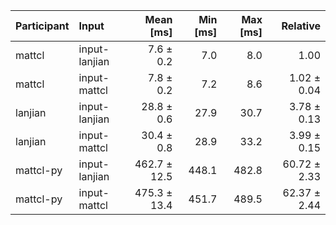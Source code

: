 | Participant | Input | Mean [ms] | Min [ms] | Max [ms] | Relative |
|:---|:---|---:|---:|---:|---:|
| mattcl | input-lanjian | 7.6 ± 0.2 | 7.0 | 8.0 | 1.00 |
| mattcl | input-mattcl | 7.8 ± 0.2 | 7.2 | 8.6 | 1.02 ± 0.04 |
| lanjian | input-lanjian | 28.8 ± 0.6 | 27.9 | 30.7 | 3.78 ± 0.13 |
| lanjian | input-mattcl | 30.4 ± 0.8 | 28.9 | 33.2 | 3.99 ± 0.15 |
| mattcl-py | input-lanjian | 462.7 ± 12.5 | 448.1 | 482.8 | 60.72 ± 2.33 |
| mattcl-py | input-mattcl | 475.3 ± 13.4 | 451.7 | 489.5 | 62.37 ± 2.44 |
